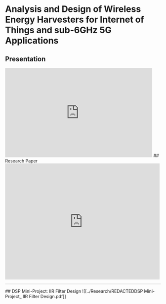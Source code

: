 # Analysis and Design of​  Wireless Energy Harvesters for Internet of Things and sub-6GHz 5G Applications
## Presentation
<iframe src="https://1drv.ms/p/c/7869bbf356ad94b1/IQR3zHJegdzWTadXIzcm-zLaATDIQ84sBucu70pDOBIYhGk?em=2&amp;wdAr=1.7777777777777777&amp;wdEaaCheck=0" width="476px" height="288px" frameborder="0">This is an embedded <a target="_blank" href="https://office.com">Microsoft Office</a> presentation, powered by <a target="_blank" href="https://office.com/webapps">Office</a>.</iframe>
## Research Paper
<embed src="https://drive.google.com/viewerng/
viewer?embedded=true&url=../Research/REDACTED_WEHIOT_RESEARCH_29-04.docx.pdf" width="500" height="375" type="application/pdf">
<hr>
## DSP Mini-Project: IIR Filter Design
![[../Research/REDACTEDDSP Mini-Project_ IIR Filter Design.pdf]]